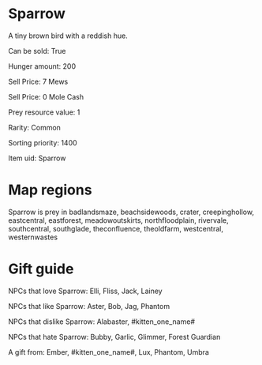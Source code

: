 # Sparrow

A tiny brown bird with a reddish hue.

Can be sold: True

Hunger amount: 200

Sell Price: 7 Mews

Sell Price: 0 Mole Cash

Prey resource value: 1

Rarity: Common

Sorting priority: 1400

Item uid: Sparrow

# Map regions

Sparrow is prey in badlandsmaze, beachsidewoods, crater, creepinghollow, eastcentral, eastforest, meadowoutskirts, northfloodplain, rivervale, southcentral, southglade, theconfluence, theoldfarm, westcentral, westernwastes

# Gift guide

NPCs that love Sparrow: Elli, Fliss, Jack, Lainey

NPCs that like Sparrow: Aster, Bob, Jag, Phantom

NPCs that dislike Sparrow: Alabaster, #kitten_one_name#

NPCs that hate Sparrow: Bubby, Garlic, Glimmer, Forest Guardian

A gift from: Ember, #kitten_one_name#, Lux, Phantom, Umbra